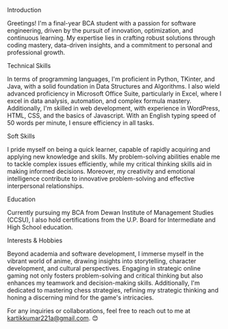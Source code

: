 Introduction

Greetings! I'm a final-year BCA student with a passion for software engineering, driven by the pursuit of innovation, optimization, and continuous learning. My expertise lies in crafting robust solutions through coding mastery, data-driven insights, and a commitment to personal and professional growth.

Technical Skills

In terms of programming languages, I'm proficient in Python, TKinter, and Java, with a solid foundation in Data Structures and Algorithms. I also wield advanced proficiency in Microsoft Office Suite, particularly in Excel, where I excel in data analysis, automation, and complex formula mastery. Additionally, I'm skilled in web development, with experience in WordPress, HTML, CSS, and the basics of Javascript. With an English typing speed of 50 words per minute, I ensure efficiency in all tasks.

Soft Skills

I pride myself on being a quick learner, capable of rapidly acquiring and applying new knowledge and skills. My problem-solving abilities enable me to tackle complex issues efficiently, while my critical thinking skills aid in making informed decisions. Moreover, my creativity and emotional intelligence contribute to innovative problem-solving and effective interpersonal relationships.

Education

Currently pursuing my BCA from Dewan Institute of Management Studies (CCSU), I also hold certifications from the U.P. Board for Intermediate and High School education.

Interests & Hobbies

Beyond academia and software development, I immerse myself in the vibrant world of anime, drawing insights into storytelling, character development, and cultural perspectives. Engaging in strategic online gaming not only fosters problem-solving and critical thinking but also enhances my teamwork and decision-making skills. Additionally, I'm dedicated to mastering chess strategies, refining my strategic thinking and honing a discerning mind for the game's intricacies.

For any inquiries or collaborations, feel free to reach out to me at kartikkumar221a@gmail.com. 😊
